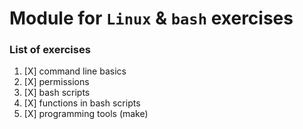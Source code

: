 # Module for `Linux` & `bash` exercises

### List of exercises

1. [X] command line basics
2. [X] permissions
3. [X] bash scripts
4. [X] functions in bash scripts
5. [X] programming tools (make)
